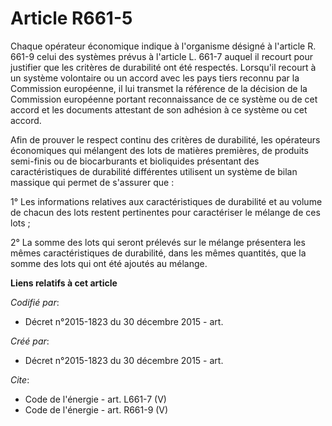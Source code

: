 # Article R661-5

Chaque opérateur économique indique à l'organisme désigné à l'article R. 661-9 celui des systèmes prévus à l'article L. 661-7
auquel il recourt pour justifier que les critères de durabilité ont été respectés. Lorsqu'il recourt à un système volontaire
ou un accord avec les pays tiers reconnu par la Commission européenne, il lui transmet la référence de la décision de la
Commission européenne portant reconnaissance de ce système ou de cet accord et les documents attestant de son adhésion à ce
système ou cet accord. 

Afin de prouver le respect continu des critères de durabilité, les opérateurs économiques qui mélangent des lots de matières
premières, de produits semi-finis ou de biocarburants et bioliquides présentant des caractéristiques de durabilité
différentes utilisent un système de bilan massique qui permet de s'assurer que : 

1° Les informations relatives aux caractéristiques de durabilité et au volume de chacun des lots restent pertinentes pour
caractériser le mélange de ces lots ; 

2° La somme des lots qui seront prélevés sur le mélange présentera les mêmes caractéristiques de durabilité, dans les mêmes
quantités, que la somme des lots qui ont été ajoutés au mélange.

**Liens relatifs à cet article**

_Codifié par_:

  - Décret n°2015-1823 du 30 décembre 2015 - art.

_Créé par_:

  - Décret n°2015-1823 du 30 décembre 2015 - art.

_Cite_:

  - Code de l'énergie - art. L661-7 (V)
  - Code de l'énergie - art. R661-9 (V)
